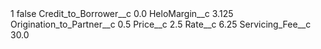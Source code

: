 <?xml version="1.0" encoding="UTF-8"?>
<CustomMetadata xmlns="http://soap.sforce.com/2006/04/metadata" xmlns:xsi="http://www.w3.org/2001/XMLSchema-instance" xmlns:xsd="http://www.w3.org/2001/XMLSchema">
    <label>1</label>
    <protected>false</protected>
    <values>
        <field>Credit_to_Borrower__c</field>
        <value xsi:type="xsd:double">0.0</value>
    </values>
    <values>
        <field>HeloMargin__c</field>
        <value xsi:type="xsd:double">3.125</value>
    </values>
    <values>
        <field>Origination_to_Partner__c</field>
        <value xsi:type="xsd:double">0.5</value>
    </values>
    <values>
        <field>Price__c</field>
        <value xsi:type="xsd:double">2.5</value>
    </values>
    <values>
        <field>Rate__c</field>
        <value xsi:type="xsd:double">6.25</value>
    </values>
    <values>
        <field>Servicing_Fee__c</field>
        <value xsi:type="xsd:double">30.0</value>
    </values>
</CustomMetadata>
